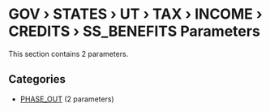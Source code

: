 # GOV › STATES › UT › TAX › INCOME › CREDITS › SS_BENEFITS Parameters

This section contains 2 parameters.

## Categories

- [PHASE_OUT](phase_out/index.md) (2 parameters)
